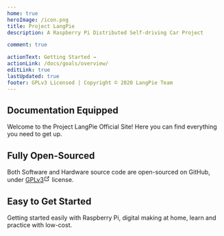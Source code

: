 ```yaml
---
home: true
heroImage: /icon.png
title: Project LangPie
description: A Raspberry Pi Distributed Self-driving Car Project

comment: true

actionText: Getting Started →
actionLink: /docs/goals/overview/
editLink: true
lastUpdated: true
footer: GPLv3 Licensed | Copyright © 2020 LangPie Team
---
```


<div style="text-align: center">
  <Bit/>
</div>

<div class="features">
  <div class="feature">
    <h2>Documentation Equipped</h2>
    <p>Welcome to the Project LangPie Official Site! Here you can find everything you need to get up.</p>
  </div>
  <div class="feature">
    <h2>Fully Open-Sourced</h2>
    <p>Both Software and Hardware source code are open-sourced on GitHub, under <a href="https://www.gnu.org/licenses/gpl-3.0.html" target="_blank" rel="noopener noreferrer">GPLv3<svg xmlns="http://www.w3.org/2000/svg" aria-hidden="true" x="0px" y="0px" viewBox="0 0 100 100" width="15" height="15" class="icon outbound"><path fill="currentColor" d="M18.8,85.1h56l0,0c2.2,0,4-1.8,4-4v-32h-8v28h-48v-48h28v-8h-32l0,0c-2.2,0-4,1.8-4,4v56C14.8,83.3,16.6,85.1,18.8,85.1z"></path> <polygon fill="currentColor" points="45.7,48.7 51.3,54.3 77.2,28.5 77.2,37.2 85.2,37.2 85.2,14.9 62.8,14.9 62.8,22.9 71.5,22.9"></polygon></svg></a> license.</p>
  </div>
  <div class="feature">
    <h2>Easy to Get Started</h2>
    <p>Getting started easily with Raspberry Pi, digital making at home, learn and practice with low-cost.</p>
  </div>
</div>

<br />

